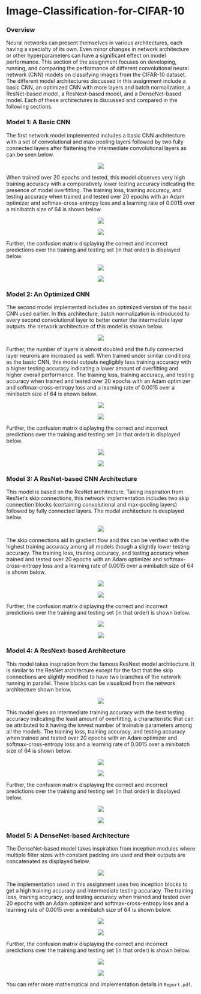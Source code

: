 # Image-Classification-for-CIFAR-10

### Overview

Neural networks can present themselves in various architectures, each having a specialty of its own. Even minor changes in network architecture or other hyperparameters can have a significant effect on model performance. This section of the assignment focuses on developing, running, and comparing the performance of different convolutional neural network (CNN) models on classifying images from the CIFAR-10 dataset. The different model architectures discussed in this assignment include a basic CNN, an optimized CNN with more layers and batch normalization, a ResNet-based model, a ResNext-based model, and a DenseNet-based model. Each of these architectures is discussed and compared in the following sections.

### Model 1: A Basic CNN

The first network model implemented includes a basic CNN architecture with a set of convolutional and max-pooling layers followed by two fully connected layers after flattening the intermediate convolutional layers as can be seen below.

<p align="center">
  <img src="architectures/normal.png"/>
</p>

When trained over 20 epochs and tested, this model observes very high training accuracy with a comparatively lower testing accuracy indicating the presence of model overfitting. The training loss, training accuracy, and testing accuracy when trained and tested over 20 epochs with an Adam optimizer and softmax-cross-entropy loss and a learning rate of 0.0015 over a minibatch size of 64 is shown below.

<p align="center">
  <img src="plots/normal/training_plots.png"/>
</p>

<p align="center">
  <img src="plots/normal/testing_cm.png"/>
</p>

Further, the confusion matrix displaying the correct and incorrect predictions over the training and testing set (in that order) is displayed below.

<p align="center">
  <img src="plots/normal/train_cm.png"/>
</p>

<p align="center">
  <img src="plots/normal/test_cm.png"/>
</p>

### Model 2: An Optimized CNN

The second model implemented includes an optimized version of the basic CNN used earlier. In this architecture, batch normalization is introduced to every second convolutional layer to better center the intermediate layer outputs. the network architecture of this model is shown below.

<p align="center">
  <img src="architectures/optimized.png"/>
</p>

Further, the number of layers is almost doubled and the fully connected layer neurons are increased as well. When trained under similar conditions as the basic CNN, this model outputs negligibly less training accuracy with a higher testing accuracy indicating a lower amount of overfitting and higher overall performance. The training loss, training accuracy, and testing accuracy when trained and tested over 20 epochs with an Adam optimizer and softmax-cross-entropy loss and a learning rate of 0.0015 over a minibatch size of 64 is shown below.

<p align="center">
  <img src="plots/optimized/training_plots.png"/>
</p>

<p align="center">
  <img src="plots/optimized/testing_cm.png"/>
</p>

Further, the confusion matrix displaying the correct and incorrect predictions over the training and testing set (in that order) is displayed below.

<p align="center">
  <img src="plots/optimized/train_cm.png"/>
</p>

<p align="center">
  <img src="plots/optimized/test_cm.png"/>
</p>

### Model 3: A ResNet-based CNN Architecture

This model is based on the ResNet architecture. Taking inspiration from ResNet’s skip connections, this network implementation includes two skip connection blocks (containing convolutional and max-pooling layers) followed by fully connected layers. The model architecture is desplayed below.

<p align="center">
  <img src="architectures/resnet.png"/>
</p>

The skip connections aid in gradient flow and this can be verified with the highest training accuracy among all models though a slightly lower testing accuracy. The training loss, training accuracy, and testing accuracy when trained and tested over 20 epochs with an Adam optimizer and softmax-cross-entropy loss and a learning rate of 0.0015 over a minibatch size of 64 is shown below.

<p align="center">
  <img src="plots/resnet/training_plots.png"/>
</p>

<p align="center">
  <img src="plots/resnet/testing_cm.png"/>
</p>

Further, the confusion matrix displaying the correct and incorrect predictions over the training and testing set (in that order) is shown below.

<p align="center">
  <img src="plots/resnet/train_cm.png"/>
</p>

<p align="center">
  <img src="plots/resnet/test_cm.png"/>
</p>

### Model 4: A ResNext-based Architecture

This model takes inspiration from the famous ResNext model architecture. It is similar to the ResNet architecture except for the fact that the skip connections are slightly modified to have two branches of the network running in parallel. These blocks can be visualized from the network architecture shown below.

<p align="center">
  <img src="architectures/resnext.png"/>
</p>

This model gives an intermediate training accuracy with the best testing accuracy indicating the least amount of overfitting, a characteristic that can be attributed to it having the lowest number of trainable parameters among all the models. The training loss, training accuracy, and testing accuracy when trained and tested over 20 epochs with an Adam optimizer and softmax-cross-entropy loss and a learning rate of 0.0015 over a minibatch size of 64 is shown below.

<p align="center">
  <img src="plots/resnext/training_plots.png"/>
</p>

<p align="center">
  <img src="plots/resnext/testing_cm.png"/>
</p>

Further, the confusion matrix displaying the correct and incorrect predictions over the training and testing set (in that order) is displayed below.

<p align="center">
  <img src="plots/resnext/train_cm.png"/>
</p>

<p align="center">
  <img src="plots/resnext/test_cm.png"/>
</p>

### Model 5: A DenseNet-based Architecture

The DenseNet-based model takes inspiration from inception modules where multiple filter sizes with constant padding are used and their outputs are concatenated as displayed below.

<p align="center">
  <img src="architectures/densenet.png"/>
</p>

The implementation used in this assignment uses two inception blocks to get a high training accuracy and intermediate testing accuracy. The training loss, training accuracy, and testing accuracy when trained and tested over 20 epochs with an Adam optimizer and softmax-cross-entropy loss and a learning rate of 0.0015 over a minibatch size of 64 is shown below.

<p align="center">
  <img src="plots/densenet/training_plots.png"/>
</p>

<p align="center">
  <img src="plots/densenet/testing_cm.png"/>
</p>

Further, the confusion matrix displaying the correct and incorrect predictions over the training and testing set (in that order) is shown below.

<p align="center">
  <img src="plots/densenet/train_cm.png"/>
</p>

<p align="center">
  <img src="plots/densenet/test_cm.png"/>
</p>

You can refer more mathematical and implementation details in `Report.pdf`.